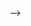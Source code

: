 <!-- ---
title: "Ad-hocBusPoI: Context Analysis of Ad-hoc Stay-locations from Intra-city Bus Mobility and Smartphone Crowdsensing"
date: 2020-11-13
publishDate: 2020-11-13
authors: ["Ratna Mandal", "**Prasenjit Karmakar**", "Abhijit Roy", "Arpan Saha", "Soumyajit Chatterjee", "Sandip Chakraborty", "Sujoy Saha", "Subrata Nandi"]
publication_types: ["1"]
abstract: "Public city bus services across various developing cities inhabit multiple stay-locations on the routes due to ad-hoc bus stops to provide on-demand passenger boarding and alighting services. Characterizing these stay-locations is essential to correctly develop models for bus transit patterns used in various digital navigation services. In this poster, we create a deep learning-driven methodology to characterize ad-hoc stay-locations over bus routes based on crowd-sensing contextual information. Experiments over 720km of bus travel data in a semi-urban city in India indicate promising results from the model in terms of good detection accuracy."
featured: false
publication: "ACM SIGSPATIAL 2020 (poster)"
links:
  - icon_pack: fas
    icon: scroll
    name: Link
    url: 'https://doi.org/10.1145/3397536.3422273'
---
<!-- Can put a featured.png in side this folder for view -->
<!-- 1(conference),2(journal),3(preprint), 4(Report), 5(Book), 6(Book Section), 7(Thesis), 8(Patent)) -->

<!-- icon_pack: fas
icon: scroll

icon_pack: ai
icon: open-access

icon_pack: ai
icon: open-data

icon_pack: ai
icon: open-data

icon_pack: fab
icon: github

icon_pack: fas
icon: newspaper --> -->